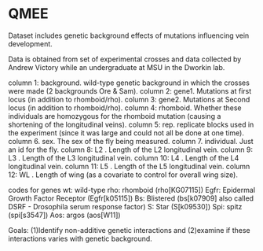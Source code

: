 # QMEE

Dataset includes genetic background effects of mutations influencing vein development.

Data is obtained from set of experimental crosses and data collected by Andrew Victory while an undergraduate at MSU in the Dworkin lab. 

column 1: background.  wild-type genetic background in which the crosses were made (2 backgrounds Ore & Sam).
column 2: gene1. Mutations at first locus (in addition to rhomboid/rho).
column 3: gene2. Mutations at Second locus (in addition to rhomboid/rho).
column 4: rhomboid. Whether these individuals are homozygous for the rhomboid mutation (causing a shortening of the longitudinal veins).
column 5: rep.   replicate blocks used in the experiment (since it was large and could not all be done at one time).
column 6. sex.   The sex of the fly being measured.
column 7. individual. Just an id for the fly.
column 8:  L2 . Length of the L2 longitudinal vein.
column 9:  L3 . Length of the L3 longitudinal vein.
column 10: L4 . Length of the L4 longitudinal vein.
column 11: L5 . Length of the L5 longitudinal vein.
column 12: WL . Length of wing (as a covariate to control for overall wing size).

codes for genes
wt: wild-type
rho: rhomboid (rho[KG07115]) 
Egfr: Epidermal Growth Factor Receptor (Egfr[k05115])
Bs: Blistered (bs[k07909] also called DSRF - Drosophila serum response factor)
S: Star (S[k09530])
Spi: spitz (spi[s3547])
Aos:  argos (aos[W11])

Goals: (1)Identify non-additive genetic interactions and (2)examine if these interactions varies with genetic background. 


